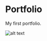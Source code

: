 # Portfolio
My first portfolio.

![alt text](https://tenor.com/view/gif-27597134 "Logo Title Text 1")

